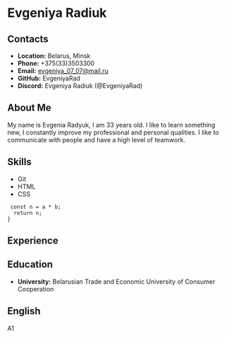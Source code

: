# **Evgeniya Radiuk**
## Contacts
* **Location:** Belarus, Minsk
* **Phone:** +375(33)3503300
* **Email:** evgeniya_07_07@mail.ru
* **GitHub:** EvgeniyaRad
* **Discord:** Evgeniya Radiuk (@EvgeniyaRad)
## About Me
My name is Evgenia Radyuk, I am 33 years old. I like to learn something new, I constantly improve my professional and personal qualities. I like to communicate with people and have a high level of teamwork.
## Skills
* Git
* HTML
* CSS
```function multiply(a, b){
 const n = a * b;
  return n;
}
```
## Experience
## Education
* **University:** Belarusian Trade and Economic University of Consumer Cooperation
## English
A1